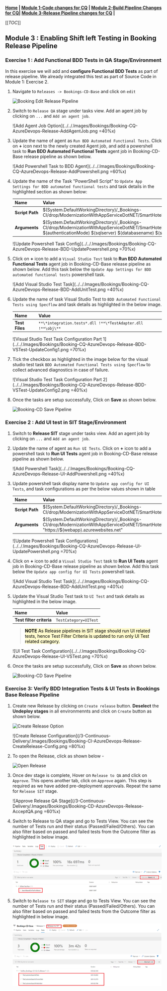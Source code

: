 **[Home](/4-Continuous-Quality/Labs/CQ-Bookings-App-Net) | [Module 1-Code changes for CQ](/4-Continuous-Quality/Labs/CQ-Bookings-App-Net/Module-1-Code-Changes-CQ\(.Net\)) | [Module 2-Build Pipeline Changes for CQ](/4-Continuous-Quality/Labs/CQ-Bookings-App-Net/Module-2-Build-Pipeline-Changes-CQ\(.Net\))| [Module 3-Release Pipeline changes for CQ](/4-Continuous-Quality/Labs/CQ-Bookings-App-Net/Module-3-Release-Pipeline-Changes-CQ\(.Net\))  |**

[[_TOC_]]

## Module 3 : Enabling Shift left Testing in Booking Release Pipeline

### Exercise 1 : Add Functional BDD Tests in QA Stage/Environment 
In this exercise we will add and **configure Functional BDD Tests** as part of release pipeline. We already integrated this test as part of Source Code in Module 1: Exercise 2. 

1. Navigate to `Releases -> Bookings-CD-Base` and click on `edit`

    ![Booking Edit Release Pipeline](/3-Continuous-Delivery/.Images/Bookings/Booking-CI-AzureDevops-Release-EditPipeline.png)

2. Switch to `Release QA` stage under tasks view. Add an agent job by clicking on `...` and `Add an agent job`.

   ![Add Agent Job Option](../../.Images/Bookings/Booking-CQ-AzureDevops-Release-AddAgentJob.png =40%x)

3. Update the name of agent as `Run BDD Automated Functional Tests`. Click on **+** icon next to the newly created Agent job, and add a powershell task to  **Run BDD Automated Functional Tests** agent job in Booking-CD-Base release pipeline as shown below. 
  
   ![Add Powershell Task to BDD Agent](../../.Images/Bookings/Booking-CQ-AzureDevops-Release-AddPowershell.png =60%x)

4.  Update the name of the Task "PowerShell Script" to `Update App Settings for BDD automated functional tests` and task details in the highlighted section as shown below:

    |  **Name**     | **Value**    |
    | ---------------------|----------------|
    | **Script Path**         |  $(System.DefaultWorkingDirectory)/_Bookings-CI/drop/ModernizationWithAppServiceDotNET/SmartHotel360.Registration.ARM/SpecflowIntegrationTest/UpdateAppConfigAtRunTimeWithoutKeyVault.ps1 | 
    | **Arguments**            | $(System.DefaultWorkingDirectory)/_Bookings-CI/drop/ModernizationWithAppServiceDotNET/SmartHotel360.Registration.Web.Int.Tests/bin/Release/SmartHotel360.Registration.Web.Integration.Tests.dll.config $(authenticationMode) $(sqlserver) $(databasename) $(sqlserveradmin) $(sqlserveradministratorpassword) |

      ![Update Powershell Task Config](../../.Images/Bookings/Booking-CQ-AzureDevops-Release-BDD-UpdatePowershell.png =70%x)

5.  Click on **+** icon to add a `Visual Studio Test` task to  **Run BDD Automated Functional Tests** agent job in Booking-CD-Base release pipeline as shown below. Add this task below the `Update App Settings for BDD automated functional tests` powershell task.

      ![Add Visual Studio Test Task](../../.Images/Bookings/Booking-CQ-AzureDevops-Release-BDD-AddUnitTest.png =40%x)

6. Update the name of task Visual Studio Test to `BDD Automated Functional Tests using Specflow` and task details as highlighted in the below image.
   
   |  **Name**     | **Value**  |
   | ---------------------|----------------|
   |**Test Files**| `**\*integration.tests*.dll !**\*TestAdapter.dll !**\obj\**` |

   ![Visual Studio Test Task Configuration Part 1](../../.Images/Bookings/Booking-CQ-AzureDevops-Release-BDD-VSTest-UpdateConfig1.png =70%x)

7. Tick the checkbox as highlighted in the image below for the visual studio test task `BDD Automated Functional Tests using Specflow` to collect advanced diagnostics in case of failure.

   ![Visual Studio Test Task Configuration Part 2](../../.Images/Bookings/Booking-CQ-AzureDevops-Release-BDD-VSTest-UpdateConfig2.png =40%x)

8. Once the tasks are setup successfully, Click on **Save** as shown below.
   
    ![Booking-CD Save Pipeline](/3-Continuous-Delivery/.Images/Bookings/Booking-CD-AzureDevops-Release-SavePipeline.png)

### Exercise 2 : Add UI test in SIT Stage/Environment

1. Switch to **Release SIT** stage under tasks view. Add an agent job by clicking on `...` and `Add an agent job`.

2. Update the name of agent as `Run UI Tests`. Click on **+** icon to add a powershell task to  **Run UI Tests** agent job in Booking-CD-Base release pipeline as shown below. 
  
   ![Add Powershell Task](../../.Images/Bookings/Booking-CQ-AzureDevops-Release-UI-AddPowershell.png =40%x)

3. Update powershell task display name to `Update app config for UI Tests`, and task configurations as per the below values shown in table

     |  **Name**     | **Value**    |
    | ---------------------|----------------|
    | **Script Path**          |  $(System.DefaultWorkingDirectory)/_Bookings-CI/drop/ModernizationWithAppServiceDotNET/SmartHotel360.Registration.ARM/UITest/UpdateAppConfigSettingsUITests.ps1 | 
    | **Arguments**            | $(System.DefaultWorkingDirectory)/_Bookings-CI/drop/ModernizationWithAppServiceDotNET/SmartHotel360.Registration.Web.Tests/bin/Release/SmartHotel360.Registration.Web.Tests.dll.config "https://$(webapp).azurewebsites.net" |

   ![Update Powershell Task Configurations](../../.Images/Bookings/Booking-CQ-AzureDevops-Release-UI-UpdatePowershell.png =70%x)

4.  Click on **+** icon to add a `Visual Studio Test` task to  **Run UI Tests** agent job in Booking-CD-Base release pipeline as shown below. Add this task below the `Update app config for UI Tests` powershell task.

      ![Add Visual Studio Test Task](../../.Images/Bookings/Booking-CQ-AzureDevops-Release-BDD-AddUnitTest.png =40%x)

5. Update the Visual Studio Test task to `UI Test` and task details as highlighted in the below image.

   |  **Name**     | **Value**  |
   | ---------------------|----------------|
   |**Test filter criteria**| `TestCategory=UITest`|

   ><span style="color: black; background: lemonchiffon">**NOTE** As Release pipelines in SIT stage should run UI related tests, hence Test Filter Criteria is updated to run only UI Test related category.
	
   ![UI Test Task Configuration](../../.Images/Bookings/Booking-CQ-AzureDevops-Release-UI-VSTest.png =70%x)

6. Once the tasks are setup successfully, Click on **Save** as shown below.
   
    ![Booking-CD Save Pipeline](/3-Continuous-Delivery/.Images/Bookings/Booking-CD-AzureDevops-Release-SavePipeline.png)

### Exercise 3: Verify BDD Integration Tests & UI Tests in Bookings Base Release Pipeline

1. Create new Release by clicking on `Create release` button. **Deselect** the **Undeploy stages** in all environmennts and click on `Create` button as shown below.

   ![Create Release Option](/3-Continuous-Delivery/.Images/Bookings/Booking-CD-AzureDevops-Release-CreateRelease-Option.png)

   ![Create Release Configuration](/3-Continuous-Delivery/.Images/Bookings/Booking-CI-AzureDevops-Release-CreateRelease-Config.png =80%x)

2. To open the Release, click as shown below - 

   ![Open Release](/3-Continuous-Delivery/.Images/Bookings/Booking-CD-AzureDevops-OpenRelease-Option.png)

3. Once dev stage is complete, Hover on `Release to QA` and click on `Approve`. This opens another tab, click on `Approve` again. This step is required as we have added pre-deployment approvals. Repeat the same for `Release SIT` stage.

   ![Approve Release QA Stage](/3-Continuous-Delivery/.Images/Bookings/Booking-CD-AzureDevops-Release-AcceptQA.png =60%x)

4. Switch to Release to QA stage and go to Tests View. You can see the number of Tests run and their status (Passed/Failed/Others). You can also filter based on passed and failed tests from the Outcome filter as highlighted in below image.

   ![BDD Test Pipeline Success](../../.Images/Bookings/Booking-CQ-AzureDevops-Release-BDD-TestPass.png)

5. Switch to `Release to SIT` stage and go to Tests View. You can see the number of Tests run and their status (Passed/Failed/Others). You can also filter based on passed and failed tests from the Outcome filter as highlighted in below image.

   ![UI Test Pipeline Success](../../.Images/Bookings/Booking-CQ-AzureDevops-Release-UI-TestSuccess.png)